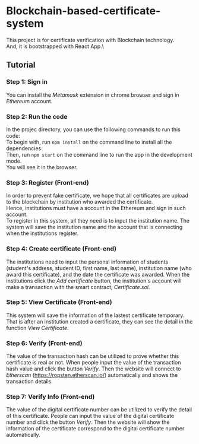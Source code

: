 # Blockchain-based-certificate-system

This project is for certificate verification with Blockchain technology.\
And, it is bootstrapped with React App.\

## Tutorial

### Step 1: Sign in
You can install the *Metamask* extension in chrome browser and sign in *Ethereum* account.

### Step 2: Run the code
In the projec directory, you can use the following commands to run this code:\
To begin with, run `npm install` on the command line to install all the dependencies.\
Then, run `npm start` on the command line to run the app in the development mode.\
You will see it in the browser.

### Step 3: Register (Front-end)
In order to prevent fake certificate, we hope that all certificates are upload to the blockchain by institution who awarded the certificate.\
Hence, institutions must have a account in the Ethereum and sign in such account.\
To register in this system, all they need is to input the institution name. The system will save the institution name and the account that is connecting when the institutions register.

### Step 4: Create certificate (Front-end)
The institutions need to input the personal information of students (student's address, student ID, first name, last name), institution name (who award this certificate), and the date the certificate was awarded. When the institutions click the *Add certificate* button, the institution's account will make a transaction with the smart contract, *Certificate.sol*.

### Step 5: View Certificate (Front-end)
This system will save the information of the lastest certificate temporary. That is after an institution created a certificate, they can see the detail in the function *View Certificate*.

### Step 6: Verify (Front-end)
The value of the transaction hash can be utilized to prove whether this certificate is real or not. When people input the value of the transaction hash value and click the button *Verify*. Then the website will connect to *Etherscan* (https://ropsten.etherscan.io/) automatically and shows the transaction details.

### Step 7: Verify Info (Front-end)
The value of the digital certificate number can be utilized to verify the detail of this certificate. People can input the value of the digital certificate number and click the button *Verify*. Then the website will show the information of the certificate correspond to the digital certificate number automatically.

